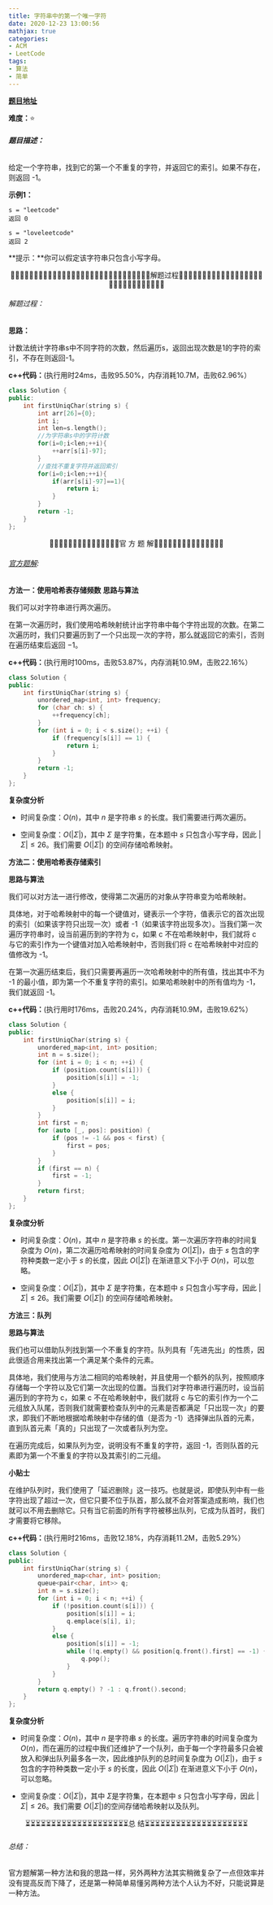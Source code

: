 ```yaml
---
title: 字符串中的第一个唯一字符
date: 2020-12-23 13:00:56
mathjax: true
categories:
- ACM
- LeetCode
tags:
- 算法
- 简单
---
```


**[题目地址](https://leetcode-cn.com/problems/first-unique-character-in-a-string/)**

**难度：**⭐

###### **题目描述：**

给定一个字符串，找到它的第一个不重复的字符，并返回它的索引。如果不存在，则返回 -1。

<!-- more -->

**示例1：**

```
s = "leetcode"
返回 0

s = "loveleetcode"
返回 2
```

**提示：**你可以假定该字符串只包含小写字母。



<center>🙋‍♂️🙋‍♂️🙋‍♂️🙋‍♂️🙋‍♂️🙋‍♂️🙋‍♂️🙋‍♂️🙋‍♂️🙋‍♂️🙋‍♂️🙋‍♂️🙋‍♂️🙋‍♂️🙋‍♂️解题过程🙋‍♂️🙋‍♂️🙋‍♂️🙋‍♂️🙋‍♂️🙋‍♂️🙋‍♂️🙋‍♂️🙋‍♂️🙋‍♂️🙋‍♂️🙋‍♂️🙋‍♂️🙋‍♂️🙋‍♂️</center>

###### 解题过程：

**思路：**

计数法统计字符串s中不同字符的次数，然后遍历s，返回出现次数是1的字符的索引，不存在则返回-1。

**c++代码：**(执行用时24ms，击败95.50%，内存消耗10.7M，击败62.96%）

```c++
class Solution {
public:
    int firstUniqChar(string s) {
        int arr[26]={0};
        int i;
        int len=s.length();
        //为字符串s中的字符计数
        for(i=0;i<len;++i){
            ++arr[s[i]-97];
        }
        //查找不重复字符并返回索引
        for(i=0;i<len;++i){
            if(arr[s[i]-97]==1){
                return i;
            }
        }
        return -1;
    }
};
```



<center>💎💎💎💎💎💎💎💎💎💎💎💎💎💎💎官 方 题 解💎💎💎💎💎💎💎💎💎💎💎💎💎💎💎</center>

###### [官方题解](https://leetcode-cn.com/problems/first-unique-character-in-a-string/solution/zi-fu-chuan-zhong-de-di-yi-ge-wei-yi-zi-x9rok/):

**方法一：使用哈希表存储频数**
**思路与算法**

我们可以对字符串进行两次遍历。

在第一次遍历时，我们使用哈希映射统计出字符串中每个字符出现的次数。在第二次遍历时，我们只要遍历到了一个只出现一次的字符，那么就返回它的索引，否则在遍历结束后返回 −1。

**c++代码：**(执行用时100ms，击败53.87%，内存消耗10.9M，击败22.16%）

```c++
class Solution {
public:
    int firstUniqChar(string s) {
        unordered_map<int, int> frequency;
        for (char ch: s) {
            ++frequency[ch];
        }
        for (int i = 0; i < s.size(); ++i) {
            if (frequency[s[i]] == 1) {
                return i;
            }
        }
        return -1;
    }
};
```

**复杂度分析**

- 时间复杂度：$O(n)$，其中 $n$ 是字符串 $s$ 的长度。我们需要进行两次遍历。

- 空间复杂度：$O(|\Sigma|)$，其中 $\Sigma$ 是字符集，在本题中 $s$ 只包含小写字母，因此 $|\Sigma| \leq 26$。我们需要 $O(|\Sigma|)$ 的空间存储哈希映射。



**方法二：使用哈希表存储索引**

**思路与算法**

我们可以对方法一进行修改，使得第二次遍历的对象从字符串变为哈希映射。

具体地，对于哈希映射中的每一个键值对，键表示一个字符，值表示它的首次出现的索引（如果该字符只出现一次）或者 -1（如果该字符出现多次）。当我们第一次遍历字符串时，设当前遍历到的字符为 c，如果 c 不在哈希映射中，我们就将 c 与它的索引作为一个键值对加入哈希映射中，否则我们将 c 在哈希映射中对应的值修改为 -1。

在第一次遍历结束后，我们只需要再遍历一次哈希映射中的所有值，找出其中不为 -1 的最小值，即为第一个不重复字符的索引。如果哈希映射中的所有值均为 -1，我们就返回 -1。

**c++代码：**(执行用时176ms，击败20.24%，内存消耗10.9M，击败19.62%）

```C++
class Solution {
public:
    int firstUniqChar(string s) {
        unordered_map<int, int> position;
        int n = s.size();
        for (int i = 0; i < n; ++i) {
            if (position.count(s[i])) {
                position[s[i]] = -1;
            }
            else {
                position[s[i]] = i;
            }
        }
        int first = n;
        for (auto [_, pos]: position) {
            if (pos != -1 && pos < first) {
                first = pos;
            }
        }
        if (first == n) {
            first = -1;
        }
        return first;
    }
};
```

**复杂度分析**

- 时间复杂度：$O(n)$，其中 $n$ 是字符串 $s$ 的长度。第一次遍历字符串的时间复杂度为 $O(n)$，第二次遍历哈希映射的时间复杂度为 $O(|\Sigma|)$，由于 $s$ 包含的字符种类数一定小于 $s$ 的长度，因此 $O(|\Sigma|)$ 在渐进意义下小于 $O(n)$，可以忽略。

- 空间复杂度：$O(|\Sigma|)$，其中 $\Sigma$ 是字符集，在本题中 $s$ 只包含小写字母，因此 $|\Sigma| \leq 26$。我们需要 $O(|\Sigma|)$ 的空间存储哈希映射。




**方法三：队列**

**思路与算法**

我们也可以借助队列找到第一个不重复的字符。队列具有「先进先出」的性质，因此很适合用来找出第一个满足某个条件的元素。

具体地，我们使用与方法二相同的哈希映射，并且使用一个额外的队列，按照顺序存储每一个字符以及它们第一次出现的位置。当我们对字符串进行遍历时，设当前遍历到的字符为 c，如果 c 不在哈希映射中，我们就将 c 与它的索引作为一个二元组放入队尾，否则我们就需要检查队列中的元素是否都满足「只出现一次」的要求，即我们不断地根据哈希映射中存储的值（是否为 -1）选择弹出队首的元素，直到队首元素「真的」只出现了一次或者队列为空。

在遍历完成后，如果队列为空，说明没有不重复的字符，返回 -1，否则队首的元素即为第一个不重复的字符以及其索引的二元组。

**小贴士**

在维护队列时，我们使用了「延迟删除」这一技巧。也就是说，即使队列中有一些字符出现了超过一次，但它只要不位于队首，那么就不会对答案造成影响，我们也就可以不用去删除它。只有当它前面的所有字符被移出队列，它成为队首时，我们才需要将它移除。

**c++代码：**(执行用时216ms，击败12.18%，内存消耗11.2M，击败5.29%）

```C++
class Solution {
public:
    int firstUniqChar(string s) {
        unordered_map<char, int> position;
        queue<pair<char, int>> q;
        int n = s.size();
        for (int i = 0; i < n; ++i) {
            if (!position.count(s[i])) {
                position[s[i]] = i;
                q.emplace(s[i], i);
            }
            else {
                position[s[i]] = -1;
                while (!q.empty() && position[q.front().first] == -1) {
                    q.pop();
                }
            }
        }
        return q.empty() ? -1 : q.front().second;
    }
};
```

**复杂度分析**

- 时间复杂度：$O(n)$，其中 $n$ 是字符串 $s$ 的长度。遍历字符串的时间复杂度为 $O(n)$，而在遍历的过程中我们还维护了一个队列，由于每一个字符最多只会被放入和弹出队列最多各一次，因此维护队列的总时间复杂度为 $O(|\Sigma|)$，由于 $s$ 包含的字符种类数一定小于 $s$ 的长度，因此 $O(|\Sigma|)$ 在渐进意义下小于 $O(n)$，可以忽略。

- 空间复杂度：$O(|\Sigma|)$，其中 $\Sigma$是字符集，在本题中 $s$ 只包含小写字母，因此 $|\Sigma| \leq 26$。我们需要 $O(|\Sigma|)$的空间存储哈希映射以及队列。




<center>⏳⏳⏳⏳⏳⏳⏳⏳⏳⏳⏳⏳⏳⏳⏳⏳⏳⏳⏳⏳总 结⏳⏳⏳⏳⏳⏳⏳⏳⏳⏳⏳⏳⏳⏳⏳⏳⏳⏳⏳⏳</center>

###### 总结：

官方题解第一种方法和我的思路一样，另外两种方法其实稍微复杂了一点但效率并没有提高反而下降了，还是第一种简单易懂另两种方法个人认为不好，只能说算是一种方法。
